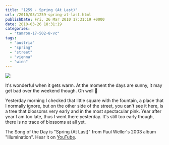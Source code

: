 ```yaml
---
title: "1259 - Spring (At Last)"
url: /2010/03/1259-spring-at-last.html
publishDate: Fri, 26 Mar 2010 17:31:19 +0000
date: 2010-03-26 18:31:19
categories: 
  - "tamron-17-502-8-vc"
tags: 
  - "austria"
  - "spring"
  - "street"
  - "vienna"
  - "wien"
---
```

<a target="_blank" href="https://d25zfm9zpd7gm5.cloudfront.net/1200x1200/2010/20100325_084924_ps.jpg"><img src="https://d25zfm9zpd7gm5.cloudfront.net/0600x0600/2010/20100325_084924_ps.jpg" /></a>

It's wonderful when it gets warm. At the moment the days are sunny, it may get bad over the weekend though. Oh well 🙂

Yesterday morning I checked that little square with the fountain, a place that I normally ignore, but on the other side of the street, you can't see it here, is a tree that blossoms very early and in the most spectacular pink. Year after year I am too late, thus I went there yesterday. It's still too early though, there is no trace of blossoms at all yet.

 The Song of the Day is "Spring (At Last)" from Paul Weller's 2003 album "Illumination". Hear it on <a target="_blank" href="http://www.youtube.com/watch?v=BFGq9JPJNpY">YouTube</a>.

